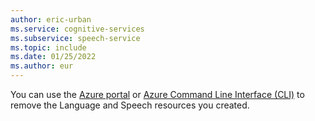 ```yaml
---
author: eric-urban
ms.service: cognitive-services
ms.subservice: speech-service
ms.topic: include
ms.date: 01/25/2022
ms.author: eur
---
```


You can use the [Azure portal](~/articles/ai-services/cognitive-services-apis-create-account.md#clean-up-resources) or [Azure Command Line Interface (CLI)](~/articles/ai-services/cognitive-services-apis-create-account-cli.md#clean-up-resources) to remove the Language and Speech resources you created.
